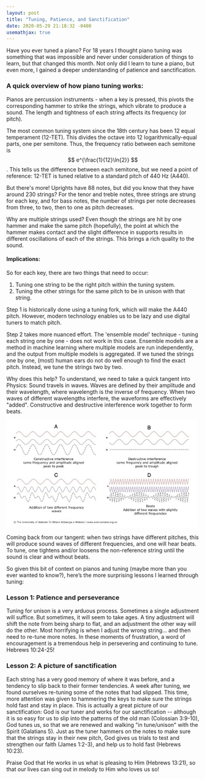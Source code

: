 ```yaml
---
layout: post
title: "Tuning, Patience, and Sanctification"
date: 2020-05-29 21:18:32 -0400
usemathjax: true
---
```


Have you ever tuned a piano? For 18 years I thought piano tuning was something that was impossible and never under consideration of things to learn, but that changed this month. Not only did I learn to tune a piano, but even more, I gained a deeper understanding of patience and sanctification.

### A quick overview of how piano tuning works:

Pianos are percussion instruments - when a key is pressed, this pivots the corresponding hammer to strike the strings, which vibrate to produce a sound. The length and tightness of each string affects its frequency (or pitch).

The most common tuning system since the 18th century has been 12 equal temperament (12-TET). This divides the octave into 12 logarithmically-equal parts, one per semitone. Thus, the frequency ratio between each semitone is $$ e^{\frac{1}{12}\ln{2}} $$. This tells us the difference between each semitone, but we need a point of reference: 12-TET is tuned relative to a standard pitch of 440 Hz (A440).

But there's more! Uprights have 88 notes, but did you know that they have around 230 strings? For the tenor and treble notes, three strings are strung for each key, and for bass notes, the number of strings per note decreases from three, to two, then to one as pitch decreases.

Why are multiple strings used? Even though the strings are hit by one hammer and make the same pitch (hopefully), the point at which the hammer makes contact and the slight difference in supports results in different oscillations of each of the strings. This brings a rich quality to the sound.

#### Implications:

So for each key, there are two things that need to occur:
1. Tuning one string to be the right pitch within the tuning system.
2. Tuning the other strings for the same pitch to be in unison with that string.

Step 1 is historically done using a tuning fork, which will make the A440 pitch. However, modern technology enables us to be lazy and use digital tuners to match pitch.

Step 2 takes more nuanced effort. The 'ensemble model' technique - tuning each string one by one - does not work in this case. Ensemble models are a method in machine learning where multiple models are run independently, and the output from multiple models is aggregated. If we tuned the strings one by one, (most) human ears do not do well enough to find the exact pitch. Instead, we tune the strings two by two.

Why does this help? To understand, we need to take a quick tangent into Physics: Sound travels in waves. Waves are defined by their amplitude and their wavelength, where wavelength is the inverse of frequency. When two waves of different wavelengths interfere, the waveforms are effectively "added". Constructive and destructive interference work together to form beats.

<img src="/assets/sound_wave_interference.jpg" width="500">

Coming back from our tangent: when two strings have different pitches, this will produce sound waves of different frequencies, and one will hear beats. To tune, one tightens and/or loosens the non-reference string until the sound is clear and without beats.

So given this bit of context on pianos and tuning (maybe more than you ever wanted to know?), here’s the more surprising lessons I learned through tuning:

### Lesson 1: Patience and perseverance
Tuning for unison is a very arduous process. Sometimes a single adjustment will suffice. But sometimes, it will seem to take ages. A tiny adjustment will shift the note from being sharp to flat, and an adjustment the other way will do the other. Most horrifying is when I adjust the wrong string… and then need to re-tune more notes. In these moments of frustration, a word of encouragement is a tremendous help in persevering and continuing to tune. Hebrews 10:24-25!

### Lesson 2: A picture of sanctification
Each string has a very good memory of where it was before, and a tendency to slip back to their former tendencies. A week after tuning, we found ourselves re-tuning some of the notes that had slipped. This time, more attention was given to hammering the keys to make sure the strings hold fast and stay in place. This is actually a great picture of our sanctification: God is our tuner and works for our sanctification -- although it is so easy for us to slip into the patterns of the old man (Colossian 3:9-10), God tunes us, so that we are renewed and walking "in tune/unison" with the Spirit (Galatians 5). Just as the tuner hammers on the notes to make sure that the strings stay in their new pitch, God gives us trials to test and strengthen our faith (James 1:2-3), and help us to hold fast (Hebrews 10:23).

Praise God that He works in us what is pleasing to Him (Hebrews 13:21), so that our lives can sing out in melody to Him who loves us so!


